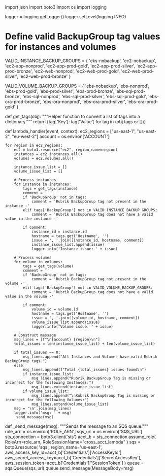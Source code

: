 import json
import boto3
import os
import logging

logger = logging.getLogger()
logger.setLevel(logging.INFO)

# Define valid BackupGroup tag values for instances and volumes
VALID_INSTANCE_BACKUP_GROUPS = {
    'eks-nobackup', 'ec2-nobackup', 'ec2-app-nonprod', 'ec2-app-prod-gold',
    'ec2-app-prod-silver', 'ec2-app-prod-bronze', 'ec2-web-nonprod',
    'ec2-web-prod-gold', 'ec2-web-prod-silver', 'ec2-web-prod-bronze'
}

VALID_VOLUME_BACKUP_GROUPS = {
    'ebs-nobackup', 'ebs-nonprod', 'ebs-prod-gold', 'ebs-prod-silver',
    'ebs-prod-bronze', 'ebs-sql-prod-bronze', 'ebs-sql-nonprod',
    'ebs-sql-prod-silver', 'ebs-sql-prod-gold', 'ebs-ora-prod-bronze',
    'ebs-ora-nonprod', 'ebs-ora-prod-silver', 'ebs-ora-prod-gold'
}

def get_tags(obj):
    """Helper function to convert a list of tags into a dictionary."""
    return {tag['Key']: tag['Value'] for tag in (obj.tags or [])}

def lambda_handler(event, context):
    ec2_regions = ["us-east-1", "us-east-2", "eu-west-2"]
    account = os.environ['ACCOUNT']

    for region in ec2_regions:
        ec2 = boto3.resource("ec2", region_name=region)
        instances = ec2.instances.all()
        volumes = ec2.volumes.all()

        instance_issue_list = []
        volume_issue_list = []

        # Process instances
        for instance in instances:
            tags = get_tags(instance)
            comment = ''
            if 'BackupGroup' not in tags:
                comment = 'Rubrik BackupGroup tag not present in the instance -'
            elif tags['BackupGroup'] not in VALID_INSTANCE_BACKUP_GROUPS:
                comment = 'Rubrik BackupGroup tag does not have a valid value in the instance -'

            if comment:
                instance_id = instance.id
                hostname = tags.get('Hostname', '')
                issue = ', '.join([instance_id, hostname, comment])
                instance_issue_list.append(issue)
                logger.info('Instance issue: ' + issue)

        # Process volumes
        for volume in volumes:
            tags = get_tags(volume)
            comment = ''
            if 'BackupGroup' not in tags:
                comment = 'Rubrik BackupGroup tag not present in the volume -'
            elif tags['BackupGroup'] not in VALID_VOLUME_BACKUP_GROUPS:
                comment = 'Rubrik BackupGroup tag does not have a valid value in the volume -'

            if comment:
                volume_id = volume.id
                hostname = tags.get('Hostname', '')
                issue = ', '.join([volume_id, hostname, comment])
                volume_issue_list.append(issue)
                logger.info('Volume issue: ' + issue)

        # Construct message
        msg_lines = [f"\n{account} {region}\n"]
        total_issues = len(instance_issue_list) + len(volume_issue_list)

        if total_issues == 0:
            msg_lines.append("All Instances and Volumes have valid Rubrik BackupGroup tags.")
        else:
            msg_lines.append(f"Total {total_issues} issues found\n")
            if instance_issue_list:
                msg_lines.append("Rubrik BackupGroup Tag is missing or incorrect for the following Instances:")
                msg_lines.extend(instance_issue_list)
            if volume_issue_list:
                msg_lines.append("\nRubrik BackupGroup Tag is missing or incorrect for the following Volumes:")
                msg_lines.extend(volume_issue_list)
        msg = '\n'.join(msg_lines)
        logger.info('msg: ' + msg)
        _send_message(msg)

def _send_message(msg):
    """Sends the message to an SQS queue."""
    role_arn = os.environ['ROLE_ARN']
    sqs_url = os.environ['SQS_URL']
    sts_connection = boto3.client('sts')
    acct_b = sts_connection.assume_role(
        RoleArn=role_arn,
        RoleSessionName="cross_acct_lambda"
    )
    sqs = boto3.resource(
        'sqs',
        region_name='us-east-1',
        aws_access_key_id=acct_b['Credentials']['AccessKeyId'],
        aws_secret_access_key=acct_b['Credentials']['SecretAccessKey'],
        aws_session_token=acct_b['Credentials']['SessionToken']
    )
    queue = sqs.Queue(sqs_url)
    queue.send_message(MessageBody=msg)
